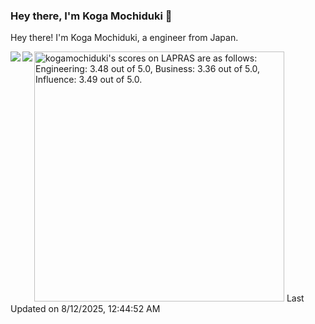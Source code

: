 ### Hey there, I'm Koga Mochiduki 👋

Hey there! I'm Koga Mochiduki, a engineer from Japan.

<a href="https://github.com/anuraghazra/github-readme-stats">
  <img align="left" src="https://github-readme-stats.vercel.app/api?username=KogaMochiduki&count_private=true&show_icons=true" />
</a>
<a href="https://github.com/anuraghazra/github-readme-stats">
  <img align="left" src="https://github-readme-stats.vercel.app/api/top-langs/?username=KogaMochiduki&layout=compact&hide=html,css,scss,mdx" />
</a>

<!--START_SECTION:lapras-card-->
<p ><a href="https://lapras.com/public/kogamochiduki" target="_blank" rel="noopener noreferrer"><img alt="kogamochiduki's scores on LAPRAS are as follows: Engineering: 3.48 out of 5.0, Business: 3.36 out of 5.0, Influence: 3.49 out of 5.0." src="https://lapras-card-generator.vercel.app/api/svg?e=3.48&b=3.36&i=3.49&b1=%23020E27&b2=%230E5593&i1=%23030E21&i2=%231688BF&l=en" width="400" ></a>  
Last Updated on 8/12/2025, 12:44:52 AM</p>
<!--END_SECTION:lapras-card-->
